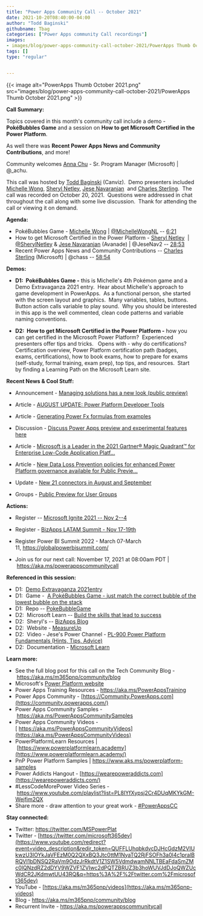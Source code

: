 ```yaml
---
title: "Power Apps Community Call -- October 2021"
date: 2021-10-20T08:40:00-04:00
author: "Todd Baginski"
githubname: Tbag
categories: ["Power Apps community Call recordings"]
images:
- images/blog/power-apps-community-call-october-2021/PowerApps Thumb October 2021.png
tags: []
type: "regular"


---
```


{{< image alt="PowerApps Thumb October 2021.png" src="images/blog/power-apps-community-call-october-2021/PowerApps Thumb October 2021.png" >}}

**Call Summary:**

Topics covered in this month's community call include a demo -
**PokéBubbles Game** and a session on **How to get Microsoft Certified
in the Power Platform**. 

As well there was **Recent Power Apps News
and Community Contributions**, and more! 

Community welcomes [Anna
Chu](http://twitter.com/_achu) - Sr. Program Manager (Microsoft) |
\@\_achu.  

This call was hosted by [Todd
Baginski](http://twitter.com/toddbaginski) (Canviz).  Demo presenters
included [Michelle Wong](http://twitter.com/MichelleWongNL), [Sheryl
Netley](http://twitter.com/SherylNetley), [Jese
Navaranjan](http://twitter.com/JeseNav2)  and [Charles
Sterling](http://twitter.com/chass).  The call was recorded on October
20, 2021.  Questions were addressed in chat throughout the call along
with some live discussion.  Thank for attending the call or viewing it
on demand. 

**Agenda:**  

-   PokéBubbles Game - [Michelle
    Wong](http://twitter.com/MichelleWongNL) |
    [\@MichelleWongNL](https://techcommunity.microsoft.com/t5/user/viewprofilepage/user-id/707040) --
    [6:21](https://youtu.be/L_D-ppjeRoE?t=381)
-   How to get Microsoft Certified in the Power Platform - [Sheryl
    Netley](http://twitter.com/SherylNetley)  |
    [\@SherylNetley](https://techcommunity.microsoft.com/t5/user/viewprofilepage/user-id/718554) & [Jese
    Navaranjan](http://twitter.com/JeseNav2) (Avanade) | \@JeseNav2 --
    [28:53](https://youtu.be/L_D-ppjeRoE?t=1733)
-   Recent Power Apps News and Community Contributions -- [Charles
    Sterling](http://twitter.com/chass) (Microsoft) | \@chass --
    [58:54](https://youtu.be/L_D-ppjeRoE?t=3534)

**Demos:**

-   **D1:  PokéBubbles Game -** this is Michelle's 4th Pokémon game
    and a Demo Extravaganza 2021 entry.  Hear about Michelle's approach
    to game development in PowerApps.  As a functional person, she
    started with the screen layout and graphics.  Many variables,
    tables, buttons.   Button action calls variable to play sound.  Why
    you should be interested in this app is the well commented, clean
    code patterns and variable naming conventions. 

-   **D2:  How to get Microsoft Certified in the Power Platform -** how
    you can get certified in the Microsoft Power Platform?  Experienced
    presenters offer tips and tricks.   Opens with - why do
    certifications?   Certification overview, Power Platform
    certification path (badges, exams, certifications), how to book
    exams, how to prepare for exams (self-study, formal training, exam
    prep), top tips, and resources.  Start by finding a Learning Path on
    the Microsoft Learn site.  

**Recent News & Cool Stuff:**

-   Announcement - [Managing solutions has a new look (public
    preview)](https://powerapps.microsoft.com/blog/managing-solutions-has-a-new-look-public-preview/) 

-   Article - [AUGUST UPDATE: Power Platform Developer
    Tools](https://powerapps.microsoft.com/en-us/blog/august-update-power-platform-developer-tools/) 

-   Article - [Generating Power Fx formulas from
    examples](https://powerapps.microsoft.com/blog/generating-power-fx-formulas-from-examples/) 

-   Discussion - [Discuss Power Apps preview and experimental features
    here](https://powerusers.microsoft.com/t5/Experimental/ct-p/PA_Experimental)

-   Article - [Microsoft is a Leader in the 2021 Gartner® Magic
    Quadrant™ for Enterprise Low-Code Application
    Platf\...](https://powerapps.microsoft.com/en-us/blog/microsoft-is-a-leader-in-the-2021-gartner-magic-quadrant-for-enterprise-low-code-application-platforms/) 

-   Article - [New Data Loss Prevention policies for enhanced Power
    Platform governance available for Public
    Previe\...](https://powerapps.microsoft.com/blog/new-data-loss-prevention-policies-for-enhanced-power-platform-governance-available-for-public-preview/) 

-   Update - [New 21 connectors in August and
    September](https://powerautomate.microsoft.com/blog/new-21-service-owner-connectors-in-august-and-september/) 

-   Groups - [Public Preview for User
    Groups](https://community.powerbi.com/t5/Power-BI-User-Groups/ct-p/pbi_usergroups) 


**Actions:**

-   Register -- [Microsoft Ignite 2021 -- Nov
    2--4](Microsoft%20Ignite%202021%20–%20Nov%202–4) 

-   Register - [BizApps LATAM Summit - Nov
    17-19th](https://aka.ms/BizappsLATAMSummit)  

-   Register Power BI Summit 2022 - March 07-March
    11, <https://globalpowerbisummit.com/>

-   Join us for our next call: November 17, 2021 at 08:00am PDT
    | <https://aka.ms/powerappscommunitycall>

**Referenced in this session:**

-   D1:  [Demo Extravaganza
    2021entry](https://powerusers.microsoft.com/t5/Demo-Extravaganza-2021/Pok%C3%A9Bubbles-Game/cns-p/936320)  
-   D1:  Game -  [A PokéBubbles Game - just match the correct bubble of
    the lowest bubble on the
    stack](https://powerusers.microsoft.com/t5/Kid-Zone/A-Pok%C3%A9Bubbles-Game-just-match-the-correct-bubble-of-the-lowest/td-p/1295147) 
-   D1:  Repo --
    [PokeBubbleGame](https://github.com/MichelleWongNL/PokeBubbleGame/blob/main/Pok%C3%A9Bubbles%20V4.msapp) 
-   D2:  Microsoft Learn -- [Build the skills that lead to
    success](https://www.microsoft.com/resilience/training-and-certification-solutions) 
-   D2:  Sheryl's -- [BizApps
    Blog](https://sherylnetley.com/bizapps-blog/)  
-   D2:  Website -
    [MeasureUp](https://www.measureup.com/products.html?cat=230&gclid=EAIaIQobChMI9qvZwsmw8wIVEtxRCh351QFmEAAYASAAEgJrH_D_BwE) 
-   D2:  Video - Jese's Power Channel - [PL-900 Power Platform
    Fundamentals (Hints, Tips,
    Advice)](https://www.youtube.com/watch?v=JAFX9IJ9fBI&list=PLKZVDmaJ3IRJy__kzsxc1SpxH-UALeVPy) 
-   D2:  Documentation - [Microsoft
    Learn](https://docs.microsoft.com/learn/)

**Learn more:**  

-   See the full blog post for this call on the Tech Community Blog
    - <https://aka.ms/m365pnp/community/blog>
-   Microsoft's [Power Platform
    website](https://powerplatform.microsoft.com/)
-   Power Apps Training Resources - <https://aka.ms/PowerAppsTraining>
-   Power Apps Community
    - [https://Community.PowerApps.com](https://community.powerapps.com/)
-   Power Apps Community Samples
    - <https://aka.ms/PowerAppsCommunitySamples>
-   Power Apps Community Videos
    -[ https://aka.ms/PowerAppsCommunityVideos](https://aka.ms/PowerAppsCommunityVideos)
-   PowerPlatformLearn Resources
    | [https://www.powerplatformlearn.academy](https://www.powerplatformlearn.academy/)
-   PnP Power Platform Samples
    | <https://www.aks.ms/powerplatform-samples>
-   Power Addicts Hangout
    - [https://wearepoweraddicts.com](https://wearepoweraddicts.com/)
-   #LessCodeMorePower Video Series
    - <https://www.youtube.com/playlist?list=PL8IYfXypsj2Cr4DUqMKYkGM-Wejfim2QX>
-   Share more - draw attention to your great work
    - [#PowerAppsCC](https://twitter.com/hashtag/PowerAppsCC?src=hashtag_click)


**Stay connected:**

-   Twitter: <https://twitter.com/MSPowerPlat>
-   Twitter
    - [https://twitter.com/microsoft365dev](https://www.youtube.com/redirect?event=video_description&redir_token=QUFFLUhqbkdvcDJHcGdzM2VIUkwzU3lOYkJaVFEzM0Q2QXxBQ3Jtc0ttM1NyaTQ2RjFSOFh3a0l4c1pralBRQVI1bDNSQ2RaVm9OdzJrRkdtV1Z1SW5VdmdwamNNLTBEaFdaSmZMc0lQNzdRZ2dDYV9WZVF1ZVIwc2dPQTZBRUZ3b3hoWUVJdDJoQWZUcWdCR2JKdmwtUU43RQ&q=https%3A%2F%2Ftwitter.com%2Fmicrosoft365dev)​
-   YouTube
    - [https://aka.ms/m365pnp/videos](https://aka.ms/m365pnp-videos)​
-   Blog - <https://aka.ms/m365pnp/community/blog>
-   Recurrent Invite - <https://aka.ms/powerappscommunitycall>
